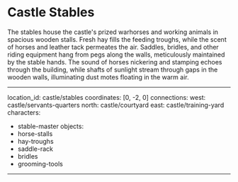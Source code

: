 # Castle Stables

The stables house the castle's prized warhorses and working animals in spacious wooden stalls. Fresh hay fills the feeding troughs, while the scent of horses and leather tack permeates the air. Saddles, bridles, and other riding equipment hang from pegs along the walls, meticulously maintained by the stable hands. The sound of horses nickering and stamping echoes through the building, while shafts of sunlight stream through gaps in the wooden walls, illuminating dust motes floating in the warm air.

---
location_id: castle/stables
coordinates: [0, -2, 0]
connections:
  west: castle/servants-quarters
  north: castle/courtyard
  east: castle/training-yard
characters:
  - stable-master
objects:
  - horse-stalls
  - hay-troughs
  - saddle-rack
  - bridles
  - grooming-tools
---